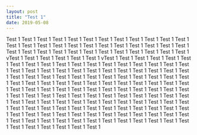 ```yaml
---
layout: post
title: "Test 1"
date: 2019-05-08
---
```


Test 1 Test 1 Test 1 Test 1 Test 1 Test 1 Test 1 Test 1 Test 1 Test 1 Test 1 Test 1 Test 1 Test 1 Test 1 Test 1 Test 1 Test 1 Test 1 Test 1 Test 1 Test 1 Test 1 Test 1 Test 1 Test 1 Test 1 Test 1 Test 1 Test 1 Test 1 Test 1 Test 1 Test 1 Test 1 Test 1 vTest 1 Test 1 Test 1 Test 1 Test 1 Test 1 vTest 1 Test 1 Test 1 Test 1 Test 1 Test 1 Test 1 Test 1 Test 1 Test 1 Test 1 Test 1 Test 1 Test 1 Test 1 Test 1 Test 1 Test 1 Test 1 Test 1 Test 1 Test 1 Test 1 Test 1 Test 1 Test 1 Test 1 Test 1 Test 1 Test 1 Test 1 Test 1 Test 1 Test 1 Test 1 Test 1 Test 1 Test 1 Test 1 Test 1 Test 1 Test 1 Test 1 Test 1 Test 1 Test 1 Test 1 Test 1 Test 1 Test 1 Test 1 Test 1 Test 1 Test 1 Test 1 Test 1 Test 1 Test 1 Test 1 Test 1 Test 1 Test 1 Test 1 Test 1 Test 1 Test 1 Test 1 Test 1 Test 1 Test 1 Test 1 Test 1 Test 1 Test 1 Test 1 Test 1 Test 1 Test 1 Test 1 Test 1 Test 1 Test 1 Test 1 Test 1 Test 1 Test 1 Test 1 Test 1 Test 1 Test 1 Test 1 Test 1 Test 1 Test 1 Test 1 Test 1 Test 1 Test 1 Test 1 Test 1 Test 1 Test 1 Test 1 Test 1 Test 1 Test 1 Test 1 Test 1 Test 1 Test 1 Test 1 Test 1 Test 1 Test 1 Test 1 Test 1 Test 1 Test 1 Test 1 Test 1 Test 1 Test 1 Test 1 Test 1 Test 1 Test 1 Test 1 Test 1 Test 1 Test 1 Test 1 Test 1
